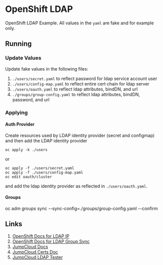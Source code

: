 # OpenShift LDAP

OpenShift LDAP Example.  All values in the `yaml` are fake and for example only.

## Running

### Update Values

Update fake values in the following files:

1. `./users/secret.yaml` to reflect password for ldap service account user
2. `./users/config-map.yaml` to reflect entire cert chain for ldap server
3. `./users/oauth.yaml` to reflect ldap attributes, bindDN, and url
4. `./groups/group-config.yaml` to reflect ldap attributes, bindDN, password, and url

### Applying

#### Auth Provider

Create resources used by LDAP identity provider (secret and configmap)
and then add the LDAP identity provider

```shell
oc apply -k ./users
```

or

```shell
oc apply -f ./users/secret.yaml
oc apply -f ./users/config-map.yaml
oc edit oauth/cluster
```

and add the ldap identity provider as reflected in `./users/oauth.yaml`.

#### Groups

oc adm groups sync --sync-config=./groups/group-config.yaml --confirm

## Links

1. [OpenShift Docs for LDAP IP](https://docs.openshift.com/container-platform/4.17/authentication/identity_providers/configuring-ldap-identity-provider.html#identity-provider-ldap-CR_configuring-ldap-identity-provider)
2. [OpenShift Docs for LDAP Group Sync](https://docs.openshift.com/container-platform/4.17/authentication/ldap-syncing.html)
3. [JumpCloud Docs](https://jumpcloud.com/support/use-cloud-ldap)
4. [JumpCloud Certs Doc](https://jumpcloud.com/support/connect-to-ldap-with-tls-ssl)
5. [JumpCloud LDAP Tester](https://github.com/TheJumpCloud/support/blob/master/scripts/jumpcloud_test_utility.sh)
